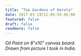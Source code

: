 ```yaml
---
title: "Tea Gardens of Kerela"
date: 2017-03-19T12:05:55-05:00
featured: false
draft: false
readmore: false
---
```


*Oil Paint on 8"x10" canvas board.*  
*Drawn from picture I took in India.*


<!--more-->